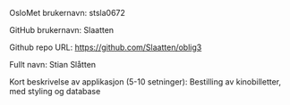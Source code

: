 OsloMet brukernavn: stsla0672

GitHub brukernavn: Slaatten

Github repo URL: https://github.com/Slaatten/oblig3

Fullt navn: Stian Slåtten

Kort beskrivelse av applikasjon (5-10 setninger): Bestilling av kinobilletter, med styling og database
